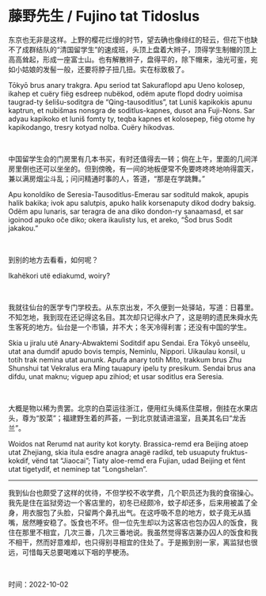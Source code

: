 # 藤野先生 / Fujino tat Tidoslus
<p>东京也无非是这样。上野的樱花烂熳的时节，望去确也像绯红的轻云，但花下也缺不了成群结队的“清国留学生”的速成班，头顶上盘着大辫子，顶得学生制帽的顶上高高耸起，形成一座富士山。也有解散辫子，盘得平的，除下帽来，油光可鉴，宛如小姑娘的发髻一般，还要将脖子扭几扭。实在标致极了。</p>
<p>Tōkyō brus anary trakgra. Apu seriod tat Sakuraflopd apu Ueno kolosep, ikahep et cuëry fiëg esdreep nubëkod, odëm apute flopd dodry uoimisa taugrad-ty šelišu-soditgra de “Qing-tausoditlus”, tat Luniš kapikokis apunu kaptrun, et nubišmas nonsgra de soditlus-kapnes, dusot ana Fuji-Nons. Sar adyau kapikoko et luniš fomty ty, teqba kapnes et kolosepep, fiëg otome hy kapikodango, tresry kotyad nolba. Cuëry hikodvas.</p>
<br>
<p>中国留学生会的门房里有几本书买，有时还值得去一转；倘在上午，里面的几间洋房里倒也还可以坐坐的。但到傍晚，有一间的地板便常不免要咚咚咚地响得震天，兼以满房烟尘斗乱；问问精通时事的人，答道，“那是在学跳舞。”</p>
<p>Apu konoldiko de Seresia-Tausoditlus-Emerau sar sodituld makok, apupis halik bakika; ivok apu salutpis, apuko halik korsenaputy dikod dodry baksig. Odëm apu lunaris, sar teragra de ana diko dondon-ry sanaamasd, et sar igoinod apuko oče diko; okera ikaulisty lus, et areko, “Šod brus Sodit jakakou.”</p>
<br>
<p>到别的地方去看看，如何呢？</p>
<p>Ikahëkori utë ediakumd, woiry?</p>
<br>
<p>我就往仙台的医学专门学校去。从东京出发，不久便到一处驿站，写道：日暮里。不知怎地，我到现在还记得这名目。其次却只记得水户了，这是明的遗民朱舜水先生客死的地方。仙台是一个市镇，并不大；冬天冷得利害；还没有中国的学生。</p>
<p>Skia u jiralu utë Anary-Abwaktemi Soditdif apu Sendai. Era Tōkyō unseëlu, utat ana dumdif apudo bovis tempis, Neminlu, Nippori. Uikaulau konsil, u totih trak nemina utat aununk. Apufa anary totih Mito, trakkum brus Zhu Shunshui tat Vekralus era Ming tauapury ipelu ty presikum. Sendai brus ana difdu, unat maknu; viguep apu zihiod; et usar soditlus era Seresia.</p>
<br>
<p>大概是物以稀为贵罢。北京的白菜运往浙江，便用红头绳系住菜根，倒挂在水果店头，尊为“胶菜”；福建野生着的芦荟，一到北京就请进温室，且美其名曰“龙舌兰”。</p>
<p>Woidos nat Rerumd nat aurity kot koryty. Brassica-remd era Beijing atoep utat Zhejiang, skia itula esdre anagra anagë radikd, teb usuaputy fruktus-kokdif, vënd tat “Jiaocai”; Tiaty aloe-remd era Fujian, udad Beijing et fënt utat tigetydif, et neminep tat “Longshelan”. </p>
<hr>
<p>我到仙台也颇受了这样的优待，不但学校不收学费，几个职员还为我的食宿操心。我先是住在监狱旁边一个客店里的，初冬已经颇冷，蚊子却还多，后来用被盖了全身，用衣服包了头脸，只留两个鼻孔出气。在这呼吸不息的地方，蚊子竟无从插嘴，居然睡安稳了。饭食也不坏。但一位先生却以为这客店也包办囚人的饭食，我住在那里不相宜，几次三番，几次三番地说。我虽然觉得客店兼办囚人的饭食和我不相干，然而好意难却，也只得别寻相宜的住处了。于是搬到别一家，离监狱也很远，可惜每天总要喝难以下咽的芋梗汤。</p>
<br>
<p>时间：2022-10-02</p>